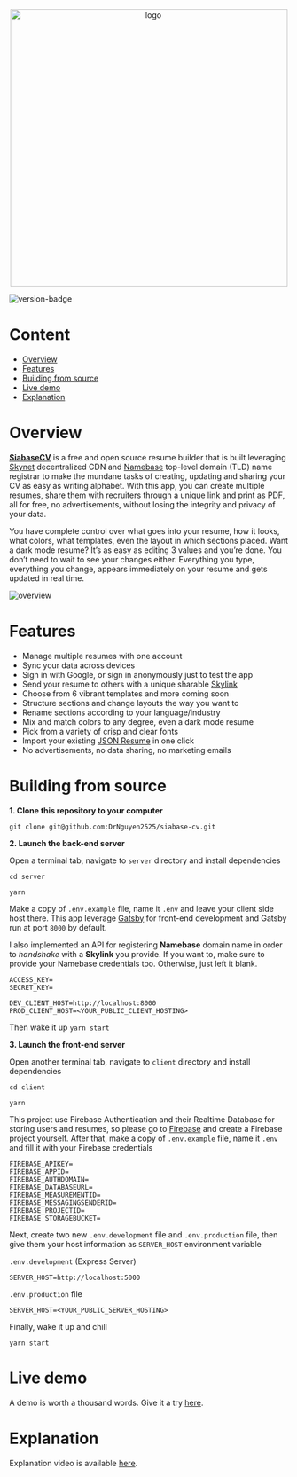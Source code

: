 <div align="center">
    <a href="https://siabase-cv.web.app/" target="_blank">
        <img src="https://github.com/DrNguyen2525/siabase-cv/blob/master/client/static/images/full-logo-light.svg" alt="logo" width="500" />
    </a>
</div>
<p>
  <img src="https://img.shields.io/badge/version-1.0-blue.svg" alt="version-badge" />
</p>

# Content

- [Overview](#overview)
- [Features](#overview)
- [Building from source](#building-from-source)
- [Live demo](#live-demo)
- [Explanation](#explanation)

# Overview

[**SiabaseCV**](https://siabase-cv.web.app/) is a free and open source resume builder that is built leveraging [Skynet](https://siasky.net/) decentralized CDN and [Namebase](https://www.namebase.io/) top-level domain (TLD) name registrar to make the mundane tasks of creating, updating and sharing your CV as easy as writing alphabet. With this app, you can create multiple resumes, share them with recruiters through a unique link and print as PDF, all for free, no advertisements, without losing the integrity and privacy of your data.

You have complete control over what goes into your resume, how it looks, what colors, what templates, even the layout in which sections placed. Want a dark mode resume? It’s as easy as editing 3 values and you’re done. You don’t need to wait to see your changes either. Everything you type, everything you change, appears immediately on your resume and gets updated in real time.

<img src="https://github.com/DrNguyen2525/siabase-cv/blob/master/client/static/images/share.png" alt="overview" />

# Features

- Manage multiple resumes with one account
- Sync your data across devices
- Sign in with Google, or sign in anonymously just to test the app
- Send your resume to others with a unique sharable [Skylink](https://support.siasky.net/article/3p9z5g9s0e-skynet-how-to)
- Choose from 6 vibrant templates and more coming soon
- Structure sections and change layouts the way you want to
- Rename sections according to your language/industry
- Mix and match colors to any degree, even a dark mode resume
- Pick from a variety of crisp and clear fonts
- Import your existing [JSON Resume](https://jsonresume.org/) in one click
- No advertisements, no data sharing, no marketing emails

# Building from source

**1. Clone this repository to your computer**

`git clone git@github.com:DrNguyen2525/siabase-cv.git`

**2. Launch the back-end server**

Open a terminal tab, navigate to `server` directory and install dependencies

`cd server`

`yarn`

Make a copy of `.env.example` file, name it `.env` and leave your client side host there. This app leverage [Gatsby](https://www.gatsbyjs.org/) for front-end development and Gatsby run at port `8000` by default.

I also implemented an API for registering **Namebase** domain name in order to _handshake_ with a **Skylink** you provide. If you want to, make sure to provide your Namebase credentials too. Otherwise, just left it blank.

```
ACCESS_KEY=
SECRET_KEY=

DEV_CLIENT_HOST=http://localhost:8000
PROD_CLIENT_HOST=<YOUR_PUBLIC_CLIENT_HOSTING>
```

Then wake it up
`yarn start`

**3. Launch the front-end server**

Open another terminal tab, navigate to `client` directory and install dependencies

`cd client`

`yarn`

This project use Firebase Authentication and their Realtime Database for storing users and resumes, so please go to [Firebase](https://firebase.google.com/) and create a Firebase project yourself.
After that, make a copy of `.env.example` file, name it `.env` and fill it with your Firebase credentials

```
FIREBASE_APIKEY=
FIREBASE_APPID=
FIREBASE_AUTHDOMAIN=
FIREBASE_DATABASEURL=
FIREBASE_MEASUREMENTID=
FIREBASE_MESSAGINGSENDERID=
FIREBASE_PROJECTID=
FIREBASE_STORAGEBUCKET=
```

Next, create two new `.env.development` file and `.env.production` file, then give them your host information as `SERVER_HOST` environment variable

`.env.development` (Express Server)

```
SERVER_HOST=http://localhost:5000
```

`.env.production` file

```
SERVER_HOST=<YOUR_PUBLIC_SERVER_HOSTING>
```

Finally, wake it up and chill

`yarn start`

# Live demo

A demo is worth a thousand words. Give it a try [here](https://siabase-cv.web.app/).

# Explanation

Explanation video is available [here](https://siasky.net/AABZPQuUx55E_Qp1ZDe6w2q7rKBthcfYkg_jXQFpYupSiQ/).
